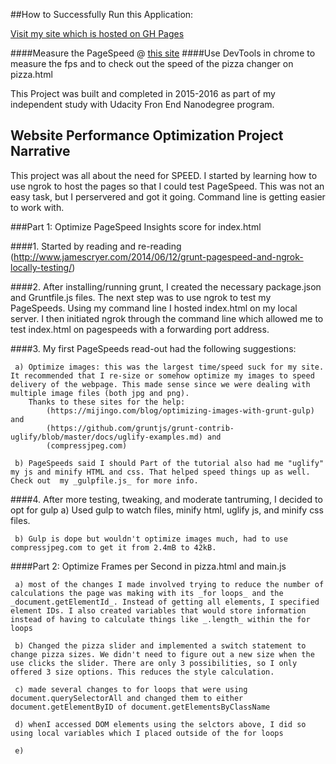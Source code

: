 ##How to Successfully Run this Application: 

[Visit my site which is hosted on GH Pages](http://dhackelman.github.io/frontend-nanodegree-mobile-portfolio/)

####Measure the PageSpeed @ [this site](https://developers.google.com/speed/pagespeed/insights/)
####Use DevTools in chrome to measure the fps and to check out the speed of the pizza changer on pizza.html

This Project was built and completed in 2015-2016 as part of my independent study with Udacity Fron End Nanodegree program. 

## Website Performance Optimization Project Narrative

This project was all about the need for SPEED. I started by learning how to use ngrok to host the pages so that I could test PageSpeed. This was not an easy task, but I perservered and got it going. Command line is getting easier to work with. 

###Part 1: Optimize PageSpeed Insights score for index.html

####1. Started by reading and re-reading (http://www.jamescryer.com/2014/06/12/grunt-pagespeed-and-ngrok-locally-testing/)

####2. After installing/running grunt, I created the necessary package.json and Gruntfile.js files. The next step was to use ngrok to test my PageSpeeds. Using my command line I hosted index.html on my local server. I then initiated ngrok through the command line which allowed me to test index.html on pagespeeds with a forwarding port address.

####3. My first PageSpeeds read-out had the following suggestions: 

	 a) Optimize images: this was the largest time/speed suck for my site. It recommended that I re-size or somehow optimize my images to speed delivery of the webpage. This made sense since we were dealing with multiple image files (both jpg and png). 
		Thanks to these sites for the help: 
			(https://mijingo.com/blog/optimizing-images-with-grunt-gulp)   and 
			(https://github.com/gruntjs/grunt-contrib-uglify/blob/master/docs/uglify-examples.md) and 
			(compressjpeg.com)

	 b) PageSpeeds said I should Part of the tutorial also had me "uglify" my js and minify HTML and css. That helped speed things up as well. Check out  my _gulpfile.js_ for more info. 

####4. After more testing, tweaking, and moderate tantruming, I decided to opt for gulp
	 a)  Used gulp to watch files, minify html, uglify js, and minify css files. 

	 b) Gulp is dope but wouldn't optimize images much, had to use compressjpeg.com to get it from 2.4mB to 42kB. 


####Part 2: Optimize Frames per Second in pizza.html and main.js

	 a) most of the changes I made involved trying to reduce the number of calculations the page was making with its _for loops_ and the _document.getElementId_. Instead of getting all elements, I specified element IDs. I also created variables that would store information instead of having to calculate things like _.length_ within the for loops

	 b) Changed the pizza slider and implemented a switch statement to change pizza sizes. We didn't need to figure out a new size when the use clicks the slider. There are only 3 possibilities, so I only offered 3 size options. This reduces the style calculation. 

	 c) made several changes to for loops that were using document.querySelectorAll and changed them to either document.getElementByID of document.getElementsByClassName

	 d) whenI accessed DOM elements using the selctors above, I did so using local variables which I placed outside of the for loops

	 e) 

